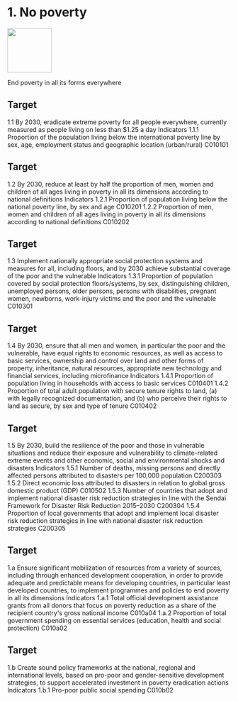 # 1. No poverty

<img src=https://theo-armour.github.io/sdg-2021/images/sdg-icons/E_SDG_Icons-01.jpg width=100 >

End poverty in all its forms everywhere


## Target

1.1 By 2030, eradicate extreme poverty for all people everywhere, currently measured as people living on less than $1.25 a day
Indicators
1.1.1 Proportion of the population living below the international poverty line by sex, age, employment status and geographic location (urban/rural) C010101


## Target

1.2 By 2030, reduce at least by half the proportion of men, women and children of all ages living in poverty in all its dimensions according to national definitions
Indicators
1.2.1 Proportion of population living below the national poverty line, by sex and age C010201
1.2.2 Proportion of men, women and children of all ages living in poverty in all its dimensions according to national definitions C010202


## Target

1.3 Implement nationally appropriate social protection systems and measures for all, including floors, and by 2030 achieve substantial coverage of the poor and the vulnerable
Indicators
1.3.1 Proportion of population covered by social protection floors/systems, by sex, distinguishing children, unemployed persons, older persons, persons with disabilities, pregnant women, newborns, work-injury victims and the poor and the vulnerable C010301


## Target

1.4 By 2030, ensure that all men and women, in particular the poor and the vulnerable, have equal rights to economic resources, as well as access to basic services, ownership and control over land and other forms of property, inheritance, natural resources, appropriate new technology and financial services, including microfinance
Indicators
1.4.1 Proportion of population living in households with access to basic services C010401
1.4.2 Proportion of total adult population with secure tenure rights to land, (a) with legally recognized documentation, and (b) who perceive their rights to land as secure, by sex and type of tenure C010402


## Target

1.5 By 2030, build the resilience of the poor and those in vulnerable situations and reduce their exposure and vulnerability to climate-related extreme events and other economic, social and environmental shocks and disasters
Indicators
1.5.1 Number of deaths, missing persons and directly affected persons attributed to disasters per 100,000 population C200303
1.5.2 Direct economic loss attributed to disasters in relation to global gross domestic product (GDP) C010502
1.5.3 Number of countries that adopt and implement national disaster risk reduction strategies in line with the Sendai Framework for Disaster Risk Reduction 2015–2030 C200304
1.5.4 Proportion of local governments that adopt and implement local disaster risk reduction strategies in line with national disaster risk reduction strategies C200305


## Target

1.a Ensure significant mobilization of resources from a variety of sources, including through enhanced development cooperation, in order to provide adequate and predictable means for developing countries, in particular least developed countries, to implement programmes and policies to end poverty in all its dimensions
Indicators
1.a.1 Total official development assistance grants from all donors that focus on poverty reduction as a share of the recipient country's gross national income C010a04
1.a.2 Proportion of total government spending on essential services (education, health and social protection) C010a02


## Target

1.b Create sound policy frameworks at the national, regional and international levels, based on pro-poor and gender-sensitive development strategies, to support accelerated investment in poverty eradication actions
Indicators
1.b.1 Pro-poor public social spending C010b02